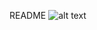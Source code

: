 README
![alt text](https://www.google.com/url?sa=i&url=https%3A%2F%2Fdevmagazine.co%2Fventajas-y-desventajas-de-programar-en-lenguaje-c%2F2003%2F&psig=AOvVaw27z4GUiM3mGwmATjqvFnsJ&ust=1591118227966000&source=images&cd=vfe&ved=0CAIQjRxqFwoTCPi9_L2Y4ekCFQAAAAAdAAAAABAD)